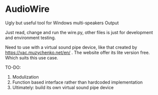 # AudioWire
Ugly but useful tool for Windows multi-speakers Output

Just read, change and run the wire.py, other files is just for development and environment testing.

Need to use with a virtual sound pipe device, like that created by https://vac.muzychenko.net/en/ .
The website offer its lite version free. Which suits this use case.

TO-DO:
1. Modulization
2. Function based interface rather than hardcoded implementation
3. Ultimately: build its own virtual sound pipe device
